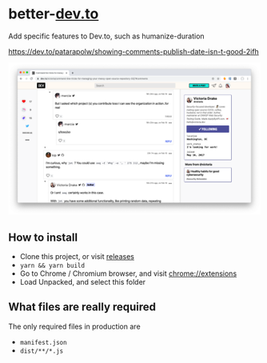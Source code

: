 # better-[dev.to](https://dev.to)

Add specific features to Dev.to, such as humanize-duration

<https://dev.to/patarapolw/showing-comments-publish-date-isn-t-good-2ifh>

![humanize-duration](screenshots/humanize-duration.png)

## How to install

- Clone this project, or visit [releases](https://github.com/patarapolw/better-dev.to/releases)
- `yarn && yarn build`
- Go to Chrome / Chromium browser, and visit [chrome://extensions](chrome://extensions)
- Load Unpacked, and select this folder

## What files are really required

The only required files in production are

- `manifest.json`
- `dist/**/*.js`
